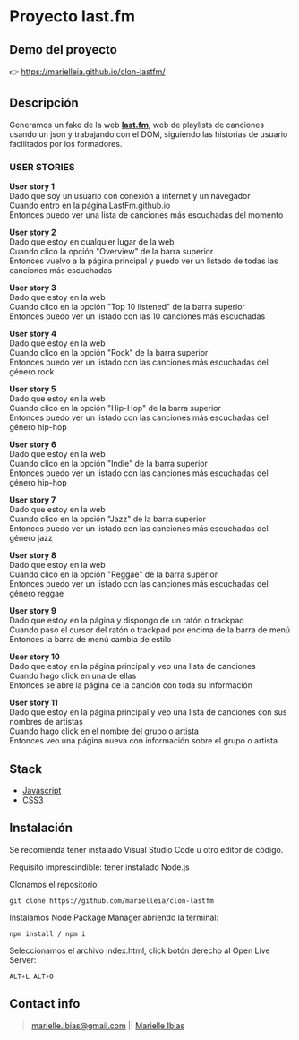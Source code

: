 # Proyecto last.fm

## Demo del proyecto

👉 https://marielleia.github.io/clon-lastfm/

## Descripción

Generamos un fake de la web  **[last.fm](https://www.last.fm/home)**, web de playlists de canciones usando un json y trabajando con el DOM, siguiendo las historias de usuario facilitados por los formadores.

### USER STORIES

**User story 1**  
Dado que soy un usuario con conexión a internet y un navegador  
Cuando entro en la página LastFm.github.io  
Entonces puedo ver una lista de canciones más escuchadas del momento  

**User story 2**  
Dado que estoy en cualquier lugar de la web  
Cuando clico la opción "Overview" de la barra superior  
Entonces vuelvo a la página principal y puedo ver un listado de todas las canciones más escuchadas  

**User story 3**  
Dado que estoy en la web  
Cuando clico en la opción "Top 10 listened" de la barra superior  
Entonces puedo ver un listado con las 10 canciones más escuchadas  

**User story 4**  
Dado que estoy en la web  
Cuando clico en la opción "Rock" de la barra superior  
Entonces puedo ver un listado con las canciones más escuchadas del género rock  

**User story 5**  
Dado que estoy en la web  
Cuando clico en la opción "Hip-Hop" de la barra superior  
Entonces puedo ver un listado con las canciones más escuchadas del género hip-hop  

**User story 6**  
Dado que estoy en la web  
Cuando clico en la opción "Indie" de la barra superior  
Entonces puedo ver un listado con las canciones más escuchadas del género hip-hop  

**User story 7**  
Dado que estoy en la web  
Cuando clico en la opción "Jazz" de la barra superior  
Entonces puedo ver un listado con las canciones más escuchadas del género jazz  

**User story 8**  
Dado que estoy en la web  
Cuando clico en la opción "Reggae" de la barra superior  
Entonces puedo ver un listado con las canciones más escuchadas del género reggae  

**User story 9**  
Dado que estoy en la página y dispongo de un ratón o trackpad  
Cuando paso el cursor del ratón o trackpad por encima de la barra de menú  
Entonces la barra de menú cambia de estilo  

**User story 10**  
Dado que estoy en la página principal y veo una lista de canciones  
Cuando hago click en una de ellas  
Entonces se abre la página de la canción con toda su información  

**User story 11**  
Dado que estoy en la página principal y veo una lista de canciones con sus nombres de artistas  
Cuando hago click en el nombre del grupo o artista  
Entonces veo una página nueva con información sobre el grupo o artista  

## Stack
- [Javascript](https://developer.mozilla.org/es/docs/Web/JavaScript)
- [CSS3](https://developer.mozilla.org/es/docs/Web/CSS)


## Instalación

Se recomienda tener instalado Visual Studio Code u otro editor de código.

Requisito imprescindible: tener instalado Node.js

Clonamos el repositorio:
```shell
git clone https://github.com/marielleia/clon-lastfm
```

Instalamos Node Package Manager abriendo la terminal:
```shell
npm install / npm i
```

Seleccionamos el archivo index.html, click botón derecho al Open Live Server:
```shell
ALT+L ALT+O
```

## Contact info

> marielle.ibias@gmail.com || [Marielle Ibias](https://github.com/marielleia)